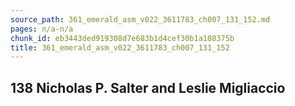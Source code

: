 ```yaml
---
source_path: 361_emerald_asm_v022_3611783_ch007_131_152.md
pages: n/a-n/a
chunk_id: eb3443ded919308d7e683b1d4cef30b1a108375b
title: 361_emerald_asm_v022_3611783_ch007_131_152
---
```

## 138 Nicholas P. Salter and Leslie Migliaccio
